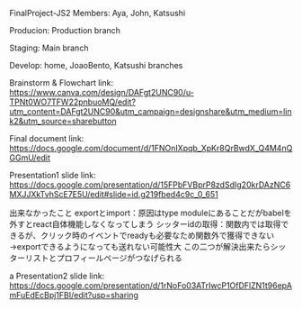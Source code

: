 FinalProject-JS2
Members: Aya, John, Katsushi

Producion: Production branch

Staging: Main branch

Develop: home, JoaoBento, Katsushi branches

Brainstorm & Flowchart link: https://www.canva.com/design/DAFgt2UNC90/u-TPNt0WO7TFW22pnbuoMQ/edit?utm_content=DAFgt2UNC90&utm_campaign=designshare&utm_medium=link2&utm_source=sharebutton

Final document link: https://docs.google.com/document/d/1FNOnIXpqb_XpKr8QrBwdX_Q4M4nQGGmU/edit

Presentation1 slide link: https://docs.google.com/presentation/d/15FPbFVBprP8zdSdIg20krDAzNC6MXJJXkTvhScE7E5U/edit#slide=id.g219fbed4c9c_0_651


出来なかったこと
exportとimport：原因はtype moduleにあることだがbabelを外すとreact自体機能しなくなってしまう
シッターidの取得：関数内では取得できるが、クリック時のイベントでreadyも必要なため関数外で獲得できない→exportできるようになっても送れない可能性大
この二つが解決出来たらシッターリストとプロフィールページがつなげられる

a
Presentation2 slide link: https://docs.google.com/presentation/d/1rNoFo03ATrIwcP1OfDFlZN1t96epAmFuEdEcBpj1FBI/edit?usp=sharing